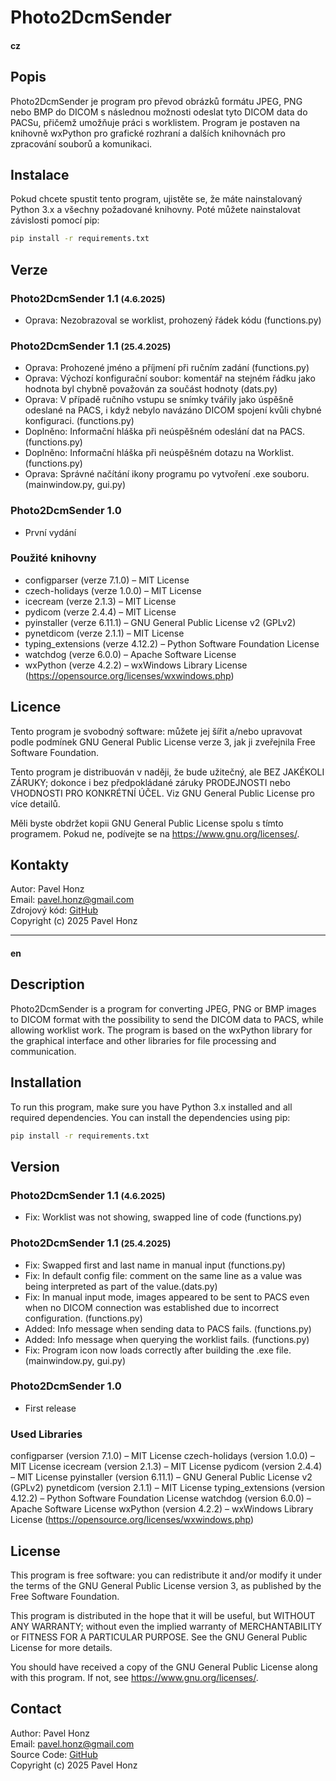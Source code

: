 # Photo2DcmSender 

#### cz

## Popis
Photo2DcmSender je program pro převod obrázků formátu JPEG, PNG nebo BMP do DICOM s následnou možnosti odeslat tyto DICOM data do PACSu, přičemž umožňuje práci s worklistem. Program je postaven na knihovně wxPython pro grafické rozhraní a dalších knihovnách pro zpracování souborů a komunikaci.

## Instalace
Pokud chcete spustit tento program, ujistěte se, že máte nainstalovaný Python 3.x a všechny požadované knihovny. Poté můžete nainstalovat závislosti pomocí pip:

```bash
pip install -r requirements.txt
```

## Verze

### Photo2DcmSender 1.1 <small>(4.6.2025)</small>
- Oprava: Nezobrazoval se worklist, prohozený řádek kódu (functions.py)
### Photo2DcmSender 1.1 <small>(25.4.2025)</small>
- Oprava: Prohozené jméno a příjmení při ručním zadání (functions.py)
- Oprava: Výchozí konfigurační soubor: komentář na stejném řádku jako hodnota byl chybně považován za součást hodnoty (dats.py)
- Oprava: V případě ručního vstupu se snímky tvářily jako úspěšně odeslané na PACS, i když nebylo navázáno DICOM spojení kvůli chybné konfiguraci. (functions.py)
- Doplněno: Informační hláška při neúspěšném odeslání dat na PACS. (functions.py)
- Doplněno: Informační hláška při neúspěšném dotazu na Worklist. (functions.py)
- Oprava: Správné načítání ikony programu po vytvoření .exe souboru. (mainwindow.py, gui.py)

### Photo2DcmSender 1.0
- První vydání

### Použité knihovny
- configparser (verze 7.1.0) – MIT License
- czech-holidays (verze 1.0.0) – MIT License
- icecream (verze 2.1.3) – MIT License
- pydicom (verze 2.4.4) – MIT License
- pyinstaller (verze 6.11.1) – GNU General Public License v2 (GPLv2)
- pynetdicom (verze 2.1.1) – MIT License
- typing_extensions (verze 4.12.2) – Python Software Foundation License
- watchdog (verze 6.0.0) – Apache Software License
- wxPython (verze 4.2.2) – wxWindows Library License (https://opensource.org/licenses/wxwindows.php)

## Licence
Tento program je svobodný software: můžete jej šířit a/nebo upravovat podle podmínek GNU General Public License verze 3, jak ji zveřejnila Free Software Foundation.

Tento program je distribuován v naději, že bude užitečný, ale BEZ JAKÉKOLI ZÁRUKY; dokonce i bez předpokládané záruky PRODEJNOSTI nebo VHODNOSTI PRO KONKRÉTNÍ ÚČEL. Viz GNU General Public License pro více detailů.

Měli byste obdržet kopii GNU General Public License spolu s tímto programem. Pokud ne, podívejte se na https://www.gnu.org/licenses/.

## Kontakty
Autor: Pavel Honz<br>
Email: pavel.honz@gmail.com<br>
Zdrojový kód: [GitHub](https://github.com/ph-del/photo2dcmsender)<br>
Copyright (c) 2025 Pavel Honz<br>

---

#### en

## Description
Photo2DcmSender is a program for converting JPEG, PNG or BMP images to DICOM format with the possibility to send the DICOM data to PACS, while allowing worklist work. The program is based on the wxPython library for the graphical interface and other libraries for file processing and communication.

## Installation
To run this program, make sure you have Python 3.x installed and all required dependencies. You can install the dependencies using pip:

```bash
pip install -r requirements.txt
```

## Version

### Photo2DcmSender 1.1 <small>(4.6.2025)</small>
- Fix: Worklist was not showing, swapped line of code (functions.py)

### Photo2DcmSender 1.1 <small>(25.4.2025)</small>
- Fix: Swapped first and last name in manual input (functions.py)
- Fix: In default config file: comment on the same line as a value was being interpreted as part of the value.(dats.py)
- Fix: In manual input mode, images appeared to be sent to PACS even when no DICOM connection was established due to incorrect configuration. (functions.py)
- Added: Info message when sending data to PACS fails. (functions.py)
- Added: Info message when querying the worklist fails. (functions.py)
- Fix: Program icon now loads correctly after building the .exe file. (mainwindow.py, gui.py)


### Photo2DcmSender 1.0
- First release

### Used Libraries
configparser (version 7.1.0) – MIT License
czech-holidays (version 1.0.0) – MIT License
icecream (version 2.1.3) – MIT License
pydicom (version 2.4.4) – MIT License
pyinstaller (version 6.11.1) – GNU General Public License v2 (GPLv2)
pynetdicom (version 2.1.1) – MIT License
typing_extensions (version 4.12.2) – Python Software Foundation License
watchdog (version 6.0.0) – Apache Software License
wxPython (version 4.2.2) – wxWindows Library License (https://opensource.org/licenses/wxwindows.php)

## License
This program is free software: you can redistribute it and/or modify it under the terms of the GNU General Public License version 3, as published by the Free Software Foundation.

This program is distributed in the hope that it will be useful, but WITHOUT ANY WARRANTY; without even the implied warranty of MERCHANTABILITY or FITNESS FOR A PARTICULAR PURPOSE. See the GNU General Public License for more details.

You should have received a copy of the GNU General Public License along with this program. If not, see https://www.gnu.org/licenses/.

## Contact
Author: Pavel Honz<br>
Email: pavel.honz@gmail.com<br>
Source Code: [GitHub](https://github.com/ph-del/photo2dcmsender)<br>
Copyright (c) 2025 Pavel Honz<br>
